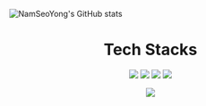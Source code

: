![NamSeoYong's GitHub stats](https://github-readme-stats.vercel.app/api?username=NamSeoYong&show_icons=true&theme=radical)

<h1 align="center">Tech Stacks</h1>

<p align="center">
<img src="https://img.shields.io/badge/Python-3766AB?style=flat-square&logo=Python&logoColor=white"/>
<img src="https://img.shields.io/badge/C-A8B9CC?style=flat-square&logo=C&logoColor=white"/> 
<img src="https://img.shields.io/badge/PyTorch-EE4C2C?style=flat-square&logo=PyTorch&logoColor=white"/>
<img src="https://img.shields.io/badge/PostgreSQL-4169E1?style=flat-square&logo=PostgreSQL&logoColor=white">

<p align="center">
<a href="https://hits.seeyoufarm.com"><img src="https://hits.seeyoufarm.com/api/count/incr/badge.svg?url=https%3A%2F%2Fgithub.com%2FNamSeoYong&count_bg=%2379C83D&title_bg=%23555555&icon=&icon_color=%23E7E7E7&title=hits&edge_flat=false"/></a>
